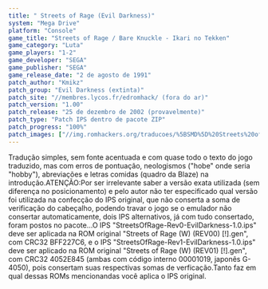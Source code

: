 ```yaml
---
title: " Streets of Rage (Evil Darkness)"
system: "Mega Drive"
platform: "Console"
game_title: "Streets of Rage / Bare Knuckle - Ikari no Tekken"
game_category: "Luta"
game_players: "1-2"
game_developer: "SEGA"
game_publisher: "SEGA"
game_release_date: "2 de agosto de 1991"
patch_author: "Kmikz"
patch_group: "Evil Darkness (extinta)"
patch_site: "//membres.lycos.fr/edromhack/ (fora do ar)"
patch_version: "1.00"
patch_release: "25 de dezembro de 2002 (provavelmente)"
patch_type: "Patch IPS dentro de pacote ZIP"
patch_progress: "100%"
patch_images: ["//img.romhackers.org/traducoes/%5BSMD%5D%20Streets%20of%20Rage%20-%20Evil%20Darkness%20-%201.png","//img.romhackers.org/traducoes/%5BSMD%5D%20Streets%20of%20Rage%20-%20Evil%20Darkness%20-%202.png","//img.romhackers.org/traducoes/%5BSMD%5D%20Streets%20of%20Rage%20-%20Evil%20Darkness%20-%203.png"]
---
```

Tradução simples, sem fonte acentuada e com quase todo o texto do jogo traduzido, mas com erros de pontuação, neologismos ("hobe" onde seria "hobby"), abreviações e letras comidas (quadro da Blaze) na introdução.ATENÇÃO:Por ser irrelevante saber a versão exata utilizada (sem diferença no posicionamento) e pelo autor não ter especificado qual versão foi utilizada na confecção do IPS original, que não conserta a soma de verificação do cabeçalho, podendo travar o jogo se o emulador não consertar automaticamente, dois IPS alternativos, já com tudo consertado, foram postos no pacote...O IPS "StreetsOfRage-Rev0-EvilDarkness-1.0.ips" deve ser aplicada na ROM original "Streets of Rage (W) (REV00) [!].gen", com CRC32 BFF227C6, e o IPS "StreetsOfRage-Rev1-EvilDarkness-1.0.ips" deve ser aplicado na ROM original "Streets of Rage (W) (REV01) [!].gen", com CRC32 4052E845 (ambas com código interno 00001019, japonês G-4050), pois consertam suas respectivas somas de verficação.Tanto faz em qual dessas ROMs mencionandas você aplica o IPS original.